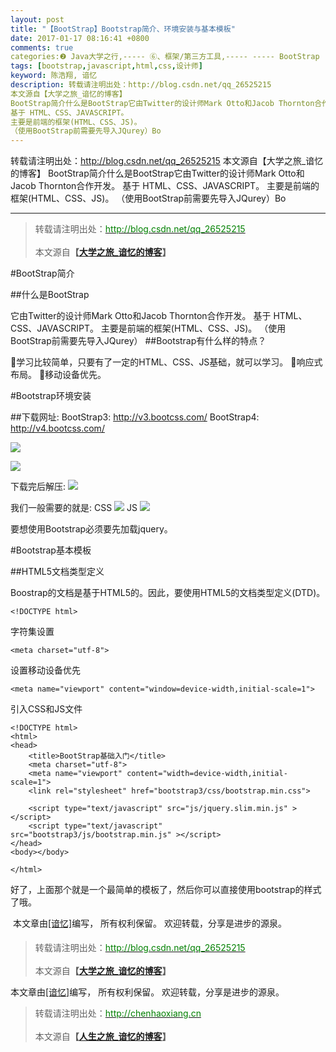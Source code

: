 ```yaml
---
layout: post
title: "【BootStrap】Bootstrap简介、环境安装与基本模板"
date: 2017-01-17 08:16:41 +0800
comments: true
categories:❷ Java大学之行,----- ⑥、框架/第三方工具,----- ----- BootStrap
tags: [bootstrap,javascript,html,css,设计师]
keyword: 陈浩翔, 谙忆
description: 转载请注明出处：http://blog.csdn.net/qq_26525215
本文源自【大学之旅_谙忆的博客】
BootStrap简介什么是BootStrap它由Twitter的设计师Mark Otto和Jacob Thornton合作开发。 
基于 HTML、CSS、JAVASCRIPT。 
主要是前端的框架(HTML、CSS、JS)。 
（使用BootStrap前需要先导入JQurey）Bo 
---
```



转载请注明出处：http://blog.csdn.net/qq_26525215
本文源自【大学之旅_谙忆的博客】
BootStrap简介什么是BootStrap它由Twitter的设计师Mark Otto和Jacob Thornton合作开发。 
基于 HTML、CSS、JAVASCRIPT。 
主要是前端的框架(HTML、CSS、JS)。 
（使用BootStrap前需要先导入JQurey）Bo
<!-- more -->
----------

<blockquote cite='陈浩翔'>
<p background-color='#D3D3D3'>转载请注明出处：<a href='http://blog.csdn.net/qq_26525215'><font color="green">http://blog.csdn.net/qq_26525215</font></a><br><br>
本文源自<strong>【<a href='http://blog.csdn.net/qq_26525215' target='_blank'>大学之旅_谙忆的博客</a>】</strong></p>
</blockquote>

#BootStrap简介

##什么是BootStrap

它由Twitter的设计师Mark Otto和Jacob Thornton合作开发。
基于 HTML、CSS、JAVASCRIPT。
主要是前端的框架(HTML、CSS、JS)。
（使用BootStrap前需要先导入JQurey）
##Bootstrap有什么样的特点？

学习比较简单，只要有了一定的HTML、CSS、JS基础，就可以学习。
响应式布局。
移动设备优先。

#Bootstrap环境安装

##下载网址:
BootStrap3: http://v3.bootcss.com/
BootStrap4: http://v4.bootcss.com/

![](http://img.blog.csdn.net/20170117194205281?watermark/2/text/aHR0cDovL2Jsb2cuY3Nkbi5uZXQvcXFfMjY1MjUyMTU=/font/5a6L5L2T/fontsize/400/fill/I0JBQkFCMA==/dissolve/70/gravity/SouthEast)

![](http://img.blog.csdn.net/20170117194242079?watermark/2/text/aHR0cDovL2Jsb2cuY3Nkbi5uZXQvcXFfMjY1MjUyMTU=/font/5a6L5L2T/fontsize/400/fill/I0JBQkFCMA==/dissolve/70/gravity/SouthEast)

下载完后解压:
![](http://img.blog.csdn.net/20170117194328940?watermark/2/text/aHR0cDovL2Jsb2cuY3Nkbi5uZXQvcXFfMjY1MjUyMTU=/font/5a6L5L2T/fontsize/400/fill/I0JBQkFCMA==/dissolve/70/gravity/SouthEast)

我们一般需要的就是:
CSS
![](http://img.blog.csdn.net/20170117194417504?watermark/2/text/aHR0cDovL2Jsb2cuY3Nkbi5uZXQvcXFfMjY1MjUyMTU=/font/5a6L5L2T/fontsize/400/fill/I0JBQkFCMA==/dissolve/70/gravity/SouthEast)
JS
![](http://img.blog.csdn.net/20170117194447240?watermark/2/text/aHR0cDovL2Jsb2cuY3Nkbi5uZXQvcXFfMjY1MjUyMTU=/font/5a6L5L2T/fontsize/400/fill/I0JBQkFCMA==/dissolve/70/gravity/SouthEast)

要想使用Bootstrap必须要先加载jquery。

#Bootstrap基本模板

##HTML5文档类型定义

Boostrap的文档是基于HTML5的。因此，要使用HTML5的文档类型定义(DTD)。
```
<!DOCTYPE html>
```
字符集设置
```
<meta charset="utf-8">
```
设置移动设备优先

```
<meta name="viewport" content="window=device-width,initial-scale=1">
```
引入CSS和JS文件

```
<!DOCTYPE html>
<html>
<head>
	<title>BootStrap基础入门</title>
	<meta charset="utf-8">
	<meta name="viewport" content="width=device-width,initial-scale=1">
	<link rel="stylesheet" href="bootstrap3/css/bootstrap.min.css">
	
	<script type="text/javascript" src="js/jquery.slim.min.js" ></script>
	<script type="text/javascript" src="bootstrap3/js/bootstrap.min.js" ></script>
</head>
<body></body>

</html>
```

好了，上面那个就是一个最简单的模板了，然后你可以直接使用bootstrap的样式了哦。


本文章由<a href="https://chenhaoxiang.github.io/">[谙忆]</a>编写， 所有权利保留。 
欢迎转载，分享是进步的源泉。
<blockquote cite='陈浩翔'>
<p background-color='#D3D3D3'>转载请注明出处：<a href='http://blog.csdn.net/qq_26525215'><font color="green">http://blog.csdn.net/qq_26525215</font></a><br><br>
本文源自<strong>【<a href='http://blog.csdn.net/qq_26525215' target='_blank'>大学之旅_谙忆的博客</a>】</strong></p>
</blockquote>

本文章由<a href="http://chenhaoxiang.cn/">[谙忆]</a>编写， 所有权利保留。 
欢迎转载，分享是进步的源泉。
<blockquote cite='陈浩翔'>
<p background-color='#D3D3D3'>转载请注明出处：<a href='http://chenhaoxiang.cn'><font color="green">http://chenhaoxiang.cn</font></a><br><br>
本文源自<strong>【<a href='http://chenhaoxiang.cn' target='_blank'>人生之旅_谙忆的博客</a>】</strong></p>
</blockquote>

